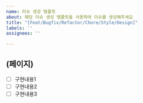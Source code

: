 ```yaml
---
name: 이슈 생성 템플릿
about: 해당 이슈 생성 템플릿을 사용하여 이슈를 생성해주세요
title: "[Feat/Bugfix/Refactor/Chore/Style/Design]"
labels: ''
assignees: ''

---
```


## (페이지)
- [ ] 구현내용1
- [ ] 구현내용2
- [ ] 구현내용3
